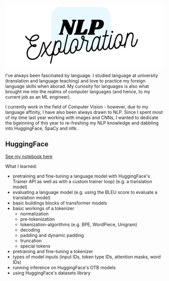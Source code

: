 <p align="center">
  <img width="600" height="200" src="https://github.com/HeleneFabia/nlp-exploration/blob/main/images/nlp.png">
</p>

I've always been fascinated by language. I studied language at university (translation and language teaching) and love to practice my foreign language skills when aborad. My curiosity for languages is also what brought me into the realms of computer languages (and hence, to my current job as an ML engineer). 

I currently work in the field of Computer Vision - however, due to my language affinity, I have also been always drawn to NLP. Since I spent most of my time last year working with images and CNNs, I wanted to dedicate the bgeinning of this year to re-freshing my NLP knowledge and dabbling into HuggingFace, SpaCy and nltk. 

## HuggingFace

[See my notebook here](https://github.com/HeleneFabia/nlp-exploration/blob/main/notebooks/nlp_with_huggingface.ipynb)

What I learned: 
- pretraining and fine-tuning a language model with HuggingFace's Trainer API as well as with a custom trainer loop) (e.g. a translation model)
- evaluating a language model (e.g. using the BLEU score to evaluate a translation model)
- basic buildings blocks of transformer models
- basic workings of a tokenizer
  - normalization
  - pre-tokenization
  - tokenization-algorithms (e.g. BPE, WordPiece, Unigram)
  - decoding
  - padding and dynamic padding
  - truncation
  - special tokens
- pretraining and fine-tuning a tokenizer 
- types of model inputs (input IDs, token type IDs, attention masks, word IDs)
- running inference on HuggingFace's OTB models
- using HuggingFace's datasets library

